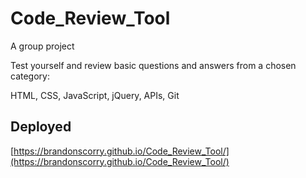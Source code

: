# Code_Review_Tool
A group project 

Test yourself and review basic questions and answers from a chosen category:

HTML, CSS, JavaScript, jQuery, APIs, Git


## Deployed
[https://brandonscorry.github.io/Code_Review_Tool/](https://brandonscorry.github.io/Code_Review_Tool/)
